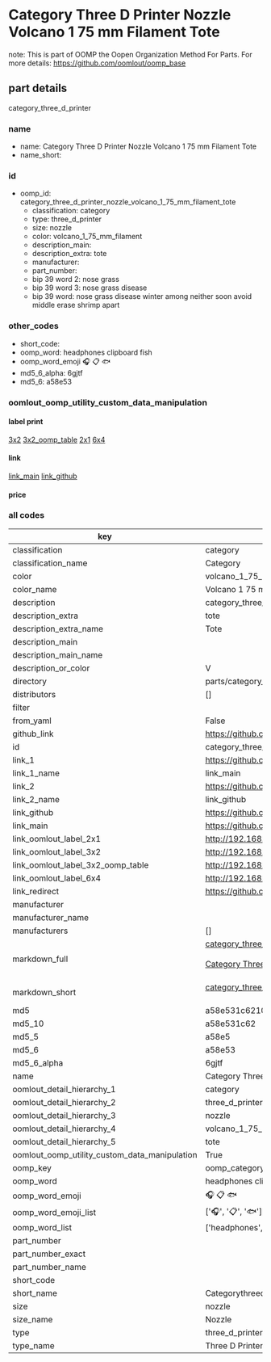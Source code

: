 # Category Three D Printer Nozzle Volcano 1 75 mm Filament Tote  

note: This is part of OOMP the Oopen Organization Method For Parts. For more details: https://github.com/oomlout/oomp_base

##  part details
  



category_three_d_printer



### name
* name: Category Three D Printer Nozzle Volcano 1 75 mm Filament Tote
* name_short: 
### id
* oomp_id: category_three_d_printer_nozzle_volcano_1_75_mm_filament_tote
  * classification: category
  * type: three_d_printer
  * size: nozzle
  * color: volcano_1_75_mm_filament
  * description_main: 
  * description_extra: tote
  * manufacturer: 
  * part_number: 
  * bip 39 word 2: nose grass
  * bip 39 word 3: nose grass disease
  * bip 39 word: nose grass disease winter among neither soon avoid middle erase shrimp apart

### other_codes
* short_code: 
* oomp_word: headphones clipboard fish
* oomp_word_emoji :headphones: :clipboard: :fish:
* md5_6_alpha: 6gjtf
* md5_6: a58e53






### oomlout_oomp_utility_custom_data_manipulation
#### label print
[3x2](http://192.168.1.245:1112/?label=oomp%206gjtf)
[3x2_oomp_table](http://192.168.1.108:1112/?label=oomp%206gjtf)
[2x1](http://192.168.1.242:1112/?label=oomp%206gjtf)
[6x4](http://192.168.1.55:1112/?label=oomp%206gjtf)    

#### link

[link_main](https://github.com/oomlout/oomlout_oomp_version_1_messy/tree/main/parts/category_three_d_printer_nozzle_volcano_1_75_mm_filament_tote) [link_github](https://github.com/oomlout/oomlout_oomp_version_1_messy/tree/main/parts/category_three_d_printer_nozzle_volcano_1_75_mm_filament_tote)                             

#### price







### all codes 
| key | value |  
| --- | --- |  
| classification | category |  
| classification_name | Category |  
| color | volcano_1_75_mm_filament |  
| color_name | Volcano 1 75 mm Filament |  
| description | category_three_d_printer |  
| description_extra | tote |  
| description_extra_name | Tote |  
| description_main |  |  
| description_main_name |  |  
| description_or_color | V  |  
| directory | parts/category_three_d_printer_nozzle_volcano_1_75_mm_filament_tote |  
| distributors | [] |  
| filter |  |  
| from_yaml | False |  
| github_link | https://github.com/oomlout/oomlout_oomp_part_src/tree/main/parts/category_three_d_printer_nozzle_volcano_1_75_mm_filament_tote |  
| id | category_three_d_printer_nozzle_volcano_1_75_mm_filament_tote |  
| link_1 | https://github.com/oomlout/oomlout_oomp_version_1_messy/tree/main/parts/category_three_d_printer_nozzle_volcano_1_75_mm_filament_tote |  
| link_1_name | link_main |  
| link_2 | https://github.com/oomlout/oomlout_oomp_version_1_messy/tree/main/parts/category_three_d_printer_nozzle_volcano_1_75_mm_filament_tote |  
| link_2_name | link_github |  
| link_github | https://github.com/oomlout/oomlout_oomp_version_1_messy/tree/main/parts/category_three_d_printer_nozzle_volcano_1_75_mm_filament_tote |  
| link_main | https://github.com/oomlout/oomlout_oomp_version_1_messy/tree/main/parts/category_three_d_printer_nozzle_volcano_1_75_mm_filament_tote |  
| link_oomlout_label_2x1 | http://192.168.1.242:1112/?label=oomp%206gjtf |  
| link_oomlout_label_3x2 | http://192.168.1.245:1112/?label=oomp%206gjtf |  
| link_oomlout_label_3x2_oomp_table | http://192.168.1.108:1112/?label=oomp%206gjtf |  
| link_oomlout_label_6x4 | http://192.168.1.55:1112/?label=oomp%206gjtf |  
| link_redirect | https://github.com/oomlout/oomlout_oomp_version_1_messy/tree/main/parts/category_three_d_printer_nozzle_volcano_1_75_mm_filament_tote |  
| manufacturer |  |  
| manufacturer_name |  |  
| manufacturers | [] |  
| markdown_full | [category_three_d_printer_nozzle_volcano_1_75_mm_filament_tote](none)<br>[](none)<br>[Category Three D Printer Nozzle Volcano 1 75 Mm Filament Tote](none)<br><br> |  
| markdown_short | [category_three_d_printer_nozzle_volcano_1_75_mm_filament_tote](none)<br><br> |  
| md5 | a58e531c621019ea5083ffc07e197cb3 |  
| md5_10 | a58e531c62 |  
| md5_5 | a58e5 |  
| md5_6 | a58e53 |  
| md5_6_alpha | 6gjtf |  
| name | Category Three D Printer Nozzle Volcano 1 75 mm Filament Tote |  
| oomlout_detail_hierarchy_1 | category |  
| oomlout_detail_hierarchy_2 | three_d_printer |  
| oomlout_detail_hierarchy_3 | nozzle |  
| oomlout_detail_hierarchy_4 | volcano_1_75_mm_filament |  
| oomlout_detail_hierarchy_5 | tote |  
| oomlout_oomp_utility_custom_data_manipulation | True |  
| oomp_key | oomp_category_three_d_printer_nozzle_volcano_1_75_mm_filament_tote |  
| oomp_word | headphones clipboard fish |  
| oomp_word_emoji | :headphones: :clipboard: :fish: |  
| oomp_word_emoji_list | [':headphones:', ':clipboard:', ':fish:'] |  
| oomp_word_list | ['headphones', 'clipboard', 'fish'] |  
| part_number |  |  
| part_number_exact |  |  
| part_number_name |  |  
| short_code |  |  
| short_name | Categorythreedprinter |  
| size | nozzle |  
| size_name | Nozzle |  
| type | three_d_printer |  
| type_name | Three D Printer |  
